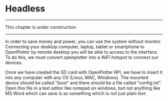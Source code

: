 # Headless

---

This chapter is under construction

---
In order to save money and power, you can use the system without monitor. Connecting your desktop computer, laptop, tablet or smartphone to OpenPlotter by remote desktop you will be able to access to the interface. To do this, we must convert openplotter into a WiFi hotspot to connect our devices.

Once we have created the SD card with OpenPlotter RPI, we have to insert it into any computer with any OS (Linux, MAC, Windows). The mounted device should be called "boot" and there should be a file called "config.txt". Open this file in a text editor like notepad on windows, but not anything like MS Word which can save is as something which is not just plain text.

